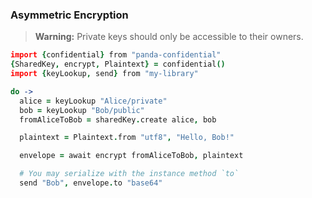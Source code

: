 ### Asymmetric Encryption

> **Warning:** Private keys should only be accessible to their owners.

```coffeescript
import {confidential} from "panda-confidential"
{SharedKey, encrypt, Plaintext} = confidential()
import {keyLookup, send} from "my-library"

do ->
  alice = keyLookup "Alice/private"
  bob = keyLookup "Bob/public"
  fromAliceToBob = sharedKey.create alice, bob

  plaintext = Plaintext.from "utf8", "Hello, Bob!"

  envelope = await encrypt fromAliceToBob, plaintext

  # You may serialize with the instance method `to`
  send "Bob", envelope.to "base64"
```
